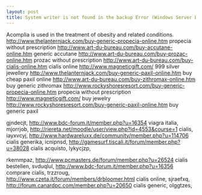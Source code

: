 ```yaml
---
layout: post 
title: System writer is not found in the backup Error (Windows Server Backup)
---
```


Acomplia is used in the treatment of obesity and related conditions.
<http://www.thelanternjack.com/buy-generic-propecia-online.htm> propecia
without prescription
<http://www.art-du-bureau.com/buy-accutane-online.htm> generic accutane
<http://www.art-du-bureau.com/buy-prozac-online.htm> prozac without
prescription <http://www.art-du-bureau.com/buy-cialis-online.htm> cialis
online <http://www.magneticgift.com/> 999 silver jewellery
<http://www.thelanternjack.com/buy-generic-paxil-online.htm> buy cheap
paxil online <http://www.art-du-bureau.com/buy-zithromax-online.htm> buy
generic zithromax
<http://www.rockyshoresresort.com/buy-generic-propecia-online.htm>
propecia without prescription <http://www.magneticgift.com/> buy jewelry
<http://www.rockyshoresresort.com/buy-generic-paxil-online.htm> buy
generic paxil

gjndecjt, <http://www.bdc-forum.it/member.php?u=16354> viagra italia,
mjorrjob, <http://riereta.net/moodle/user/view.php?id=4553&course=1>
cialis, iayxvcyj,
<http://www.hardwareluxx.de/community/member.php?u=114706> cialis
generika, icnipnsd,
<http://gamesurf.tiscali.it/forum/member.php?u=38028> cialis acquisto,
lykycjzp,

rkemmpaz, <http://www.pcmasters.de/forum/member.php?u=26524> cialis
bestellen, svduqlul, <http://www.bdc-forum.it/member.php?u=16356>
comprare cialis, trzzroug,
<http://www.czeta.it/forum/members/drbloomer.html> cialis online,
sjraefxq, <http://forum.canardpc.com/member.php?u=20650> cialis generic,
olggtzes,
